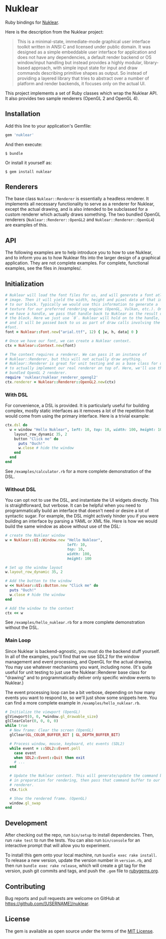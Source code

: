# Nuklear

Ruby bindings for [Nuklear](https://github.com/Immediate-Mode-UI/Nuklear).

Here is the description from the Nuklear project:

> This is a minimal-state, immediate-mode graphical user interface toolkit
> written in ANSI C and licensed under public domain. It was designed as a
> simple embeddable user interface for application and does not have any
> dependencies, a default render backend or OS window/input handling but
> instead provides a highly modular, library-based approach, with simple
> input state for input and draw commands describing primitive shapes as
> output. So instead of providing a layered library that tries to abstract
> over a number of platform and render backends, it focuses only on the actual
> UI.

This project implements a set of Ruby classes which wrap the Nuklear API. It
also provides two sample renderers (OpenGL 2 and OpenGL 4).


## Installation

Add this line to your application's Gemfile:

```ruby
gem 'nuklear'
```

And then execute:

    $ bundle

Or install it yourself as:

    $ gem install nuklear


## Renderers

The base class `Nuklear::Renderer` is essentially a headless renderer. It
implements all necessary functionality to serve as a renderer for Nuklear,
except the actual drawing, and is also intended to be subclassed for a custom
renderer which actually draws something. The two bundled OpenGL renderers
(`Nuklear::Renderer::OpenGL2` and `Nuklear::Renderer::OpenGL4`) are examples
of this.


## API

The following examples are to help introduce you to how to use Nuklear, and
to inform you as to how Nuklear fits into the larger design of a graphical
application. They are not complete examples. For complete, functional
examples, see the files in /examples/.


## Initialization

```ruby
# Nuklear will load the font files for us, and will generate a font atlas
# image. Then it will yield the width, height and pixel data of that image
# to our block. Typically we would use this information to generate a
# texture for our preferred rendering engine (OpenGL, Vulkan, etc.). Once
# we have a handle, we pass that handle back to Nuklear as the result of
# the block. Here we just use `0`. Nuklear will hold on to the handle,
# and it will be passed back to us as part of draw calls involving the
#font.
font = Nuklear::Font.new("arial.ttf", 12) { |w, h, data| 0 }

# Once we have our font, we can create a Nuklear context.
ctx = Nuklear::Context.new(font)

# The context requires a renderer. We can pass it an instance of
# Nuklear::Renderer, but this will not actually draw anything.
# Nuklear::Renderer is great for unit testing and as a base class for us
# to actually implement our real renderer on top of. Here, we'll use the
# bundled OpenGL 2 renderer.
require 'nuklear/nuklear_renderer_opengl2'
ctx.renderer = Nuklear::Renderer::OpenGL2.new(ctx)
```

### With DSL

For convenience, a DSL is provided. It is particularly useful for building
complex, mostly static interfaces as it removes a lot of the repetition that
would come from using the primary interface. Here is a trivial example:

```ruby
ctx.dsl do
  w = window "Hello Nuklear", left: 10, top: 10, width: 100, height: 100 do
    layout_row_dynamic 35, 2
    button "Click me" do
      puts "Ouch!"
      w.close # hide the window
    end
  end
end
```

See `/examples/calculator.rb` for a more complete demonstration of the DSL.


### Without DSL

You can opt not to use the DSL, and instantiate the UI widgets directly. This
is straightforward, but verbose. It can be helpful when you need to
programmatically build an interface that doesn't need or desire a lot of
syntactic sugar. For example, the DSL might actively hinder you if you were
building an interface by parsing a YAML or XML file. Here is how we would
build the same window as above without use of the DSL:

```ruby
# create the Nuklear window
w = Nuklear::UI::Window.new "Hello Nuklear",
                            left: 10,
                            top: 10,
                            width: 100,
                            height: 100

# Set up the window layout
w.layout_row_dynamic 35, 2

# Add the button to the window
w << Nuklear::UI::Button.new "Click me" do
  puts "Ouch!"
  w.close # hide the window
end

# Add the window to the context
ctx << w
```

See `/examples/hello_nuklear.rb` for a more complete demonstration without the
DSL.


### Main Loop

Since Nuklear is backend-agnostic, you must do the backend stuff yourself. In
all of the examples, you'll find that we use SDL2 for the window management
and event processing, and OpenGL for the actual drawing. You may use whatever
mechanisms you want, including none. (It's quite useful for unit testing to
just use the Nuklear::Renderer base class for "drawing" and to
programmatically deliver only specific window events to Nuklear.)

The event processing loop can be a bit verbose, depending on how many events
you want to respond to, so we'll just show some snippets here. You can find a
more complete example in `/examples/hello_nuklear.rb`.

```ruby
# Initialize the viewport (OpenGL)
glViewport(0, 0, *window.gl_drawable_size)
glClearColor(0, 0, 0, 0)
while true
  # New frame: Clear the screen (OpenGL)
  glClear(GL_COLOR_BUFFER_BIT | GL_DEPTH_BUFFER_BIT)

  # Process window, mouse, keyboard, etc events (SDL2)
  while event = ::SDL2::Event.poll
    case event
    when SDL2::Event::Quit then exit
    # ...
  end

  # Update the Nuklear context. This will generate/update the command buffer
  # in preparation for rendering, then pass that command buffer to our
  # renderer.
  ctx.tick

  # Show the rendered frame. (OpenGL)
  window.gl_swap
end
```


## Development

After checking out the repo, run `bin/setup` to install dependencies. Then,
run `rake test` to run the tests. You can also run `bin/console` for an
interactive prompt that will allow you to experiment.

To install this gem onto your local machine, run `bundle exec rake install`.
To release a new version, update the version number in `version.rb`, and then
run `bundle exec rake release`, which will create a git tag for the version,
push git commits and tags, and push the `.gem` file to
[rubygems.org](https://rubygems.org).


## Contributing

Bug reports and pull requests are welcome on GitHub at
https://github.com/[USERNAME]/nuklear.

## License

The gem is available as open source under the terms of the
[MIT License](https://opensource.org/licenses/MIT).
